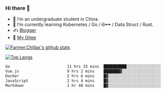 ### Hi there 👋

- 🔭 I’m an undergraduate student in China.
- 🌱 I’m currently learning Kubernetes / Go / ~~C++~~ / Data Struct / Rust.
- ✍️ [Blogger](https://blog.farmer233.top)
- 🤔 [My Gitee](https://gitee.com/Farmer-chong)


[![Farmer.Chillax's github stats](https://github-readme-stats.vercel.app/api?username=FarmerChillax)](https://github.com/anuraghazra/github-readme-stats)

[![Top Langs](https://github-readme-stats.vercel.app/api/top-langs/?username=FarmerChillax&layout=compact&hide=html,css,javascript)](https://github.com/anuraghazra/github-readme-stats)


<a href="https://wakatime.com/@Farmer"> </a>
          <!--START_SECTION:waka-->

```txt
Go                         11 hrs 33 mins  ██████████░░░░░░░░░░░░░░░   39.95 %
Vue.js                     9 hrs 2 mins    ███████▓░░░░░░░░░░░░░░░░░   31.24 %
Docker                     2 hrs 6 mins    █▓░░░░░░░░░░░░░░░░░░░░░░░   07.28 %
JavaScript                 2 hrs 4 mins    █▓░░░░░░░░░░░░░░░░░░░░░░░   07.19 %
Markdown                   1 hr 48 mins    █▓░░░░░░░░░░░░░░░░░░░░░░░   06.25 %
```

<!--END_SECTION:waka-->



<!--
**Farmer-chong/Farmer-chong** is a ✨ _special_ ✨ repository because its `README.md` (this file) appears on your GitHub profile.

Here are some ideas to get you started:

- 🔭 I’m currently working on ...
- 🌱 I’m currently learning ...
- 👯 I’m looking to collaborate on ...
- 🤔 I’m looking for help with ...
- 💬 Ask me about ...
- 📫 How to reach me: ...
- 😄 Pronouns: ...
- ⚡ Fun fact: ...
-->
